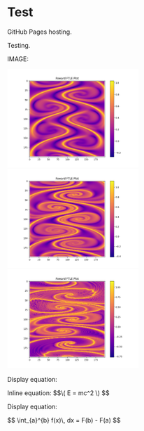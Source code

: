 

<!DOCTYPE html>
<html>
<head>
  <script src="https://polyfill.io/v3/polyfill.min.js?features=es6"></script>
  <script id="MathJax-script" async src="https://cdn.jsdelivr.net/npm/mathjax@3/es5/tex-mml-chtml.js"></script>
</head>
<body>
  <h1>Test</h1>
  <p>GitHub Pages hosting.</p>
  <p>Testing.</p>


  <p>IMAGE:</p>
  <img src="Images/Bickleyjet(200x200).png" alt="A descriptive text about the image" width="300">
  <img src="Images/Bickleyjet(200x200)_mod2.png" alt="A descriptive text about the image" width="300">
  <img src="Images/Bickleyjet(200x200)_mod5.png" alt="A descriptive text about the image" width="300">

  <!-- Inline LaTeX -->
  <p>Display equation:</p>
  <p>Inline equation: $$\( E = mc^2 \) $$</p>
  
  <!-- Display LaTeX -->
  <p>Display equation:</p>
  <p>$$ \int_{a}^{b} f(x)\, dx = F(b) - F(a) $$</p>
  
</body>
</html>

